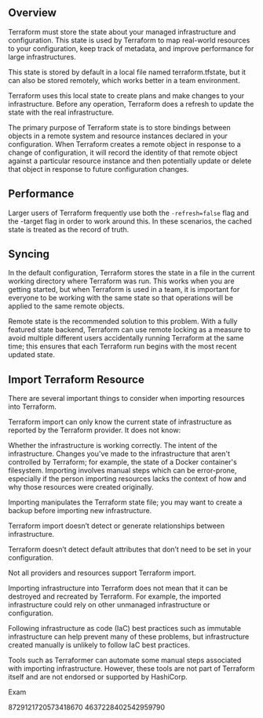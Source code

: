## Overview

Terraform must store the state about your managed infrastructure and configuration. This state is used by Terraform to map real-world resources to your configuration, keep track of metadata, and improve performance for large infrastructures.

This state is stored by default in a local file named terraform.tfstate, but it can also be stored remotely, which works better in a team environment.

Terraform uses this local state to create plans and make changes to your infrastructure. Before any operation, Terraform does a refresh to update the state with the real infrastructure.

The primary purpose of Terraform state is to store bindings between objects in a remote system and resource instances declared in your configuration. When Terraform creates a remote object in response to a change of configuration, it will record the identity of that remote object against a particular resource instance and then potentially update or delete that object in response to future configuration changes.

## Performance
 Larger users of Terraform frequently use both the ```-refresh=false``` flag and the -target flag in order to work around this. In these scenarios, the cached state is treated as the record of truth.

## Syncing
In the default configuration, Terraform stores the state in a file in the current working directory where Terraform was run. This works when you are getting started, but when Terraform is used in a team, it is important for everyone to be working with the same state so that operations will be applied to the same remote objects.

Remote state is the recommended solution to this problem. With a fully featured state backend, Terraform can use remote locking as a measure to avoid multiple different users accidentally running Terraform at the same time; this ensures that each Terraform run begins with the most recent updated state.

## Import Terraform Resource
There are several important things to consider when importing resources into Terraform.

Terraform import can only know the current state of infrastructure as reported by the Terraform provider. It does not know:

Whether the infrastructure is working correctly.
The intent of the infrastructure.
Changes you've made to the infrastructure that aren't controlled by Terraform; for example, the state of a Docker container's filesystem.
Importing involves manual steps which can be error-prone, especially if the person importing resources lacks the context of how and why those resources were created originally.

Importing manipulates the Terraform state file; you may want to create a backup before importing new infrastructure.

Terraform import doesn’t detect or generate relationships between infrastructure.

Terraform doesn’t detect default attributes that don’t need to be set in your configuration.

Not all providers and resources support Terraform import.

Importing infrastructure into Terraform does not mean that it can be destroyed and recreated by Terraform. For example, the imported infrastructure could rely on other unmanaged infrastructure or configuration.

Following infrastructure as code (IaC) best practices such as immutable infrastructure can help prevent many of these problems, but infrastructure created manually is unlikely to follow IaC best practices.

Tools such as Terraformer can automate some manual steps associated with importing infrastructure. However, these tools are not part of Terraform itself and are not endorsed or supported by HashiCorp.


Exam

8729121720573418670
4637228402542959790
